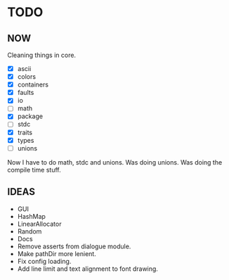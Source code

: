 # TODO

## NOW

Cleaning things in core.

* [x] ascii
* [x] colors
* [x] containers
* [x] faults
* [x] io
* [ ] math
* [x] package
* [ ] stdc
* [x] traits
* [x] types
* [ ] unions

Now I have to do math, stdc and unions.
Was doing unions.
Was doing the compile time stuff.

## IDEAS

* GUI
* HashMap
* LinearAllocator
* Random
* Docs
* Remove asserts from dialogue module.
* Make pathDir more lenient.
* Fix config loading.
* Add line limit and text alignment to font drawing.
